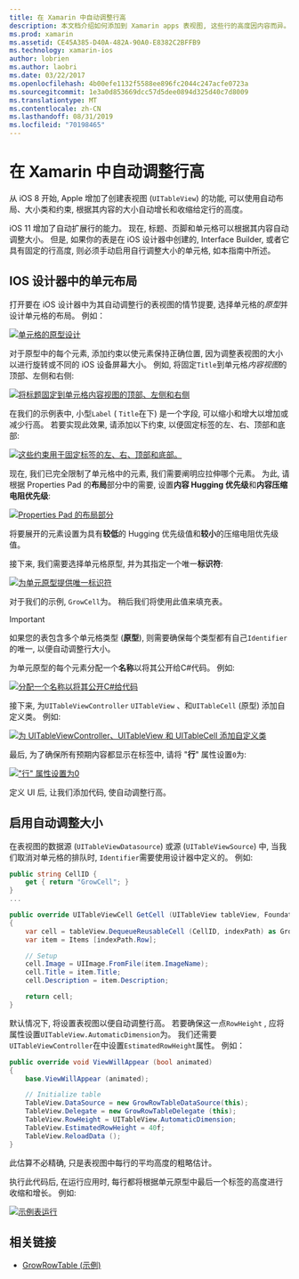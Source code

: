 ```yaml
---
title: 在 Xamarin 中自动调整行高
description: 本文档介绍如何添加到 Xamarin apps 表视图, 这些行的高度因内容而异。 它讨论了 iOS 设计器中的单元布局和启用自动调整大小的高度。
ms.prod: xamarin
ms.assetid: CE45A385-D40A-482A-90A0-E8382C2BFFB9
ms.technology: xamarin-ios
author: lobrien
ms.author: laobri
ms.date: 03/22/2017
ms.openlocfilehash: 4b00efe1132f5588ee896fc2044c247acfe0723a
ms.sourcegitcommit: 1e3a0d853669dcc57d5dee0894d325d40c7d8009
ms.translationtype: MT
ms.contentlocale: zh-CN
ms.lasthandoff: 08/31/2019
ms.locfileid: "70198465"
---
```

# <a name="auto-sizing-row-height-in-xamarinios"></a>在 Xamarin 中自动调整行高

从 iOS 8 开始, Apple 增加了创建表视图 (`UITableView`) 的功能, 可以使用自动布局、大小类和约束, 根据其内容的大小自动增长和收缩给定行的高度。

iOS 11 增加了自动扩展行的能力。 现在, 标题、页脚和单元格可以根据其内容自动调整大小。 但是, 如果你的表是在 iOS 设计器中创建的, Interface Builder, 或者它具有固定的行高度, 则必须手动启用自行调整大小的单元格, 如本指南中所述。

## <a name="cell-layout-in-the-ios-designer"></a>IOS 设计器中的单元布局

打开要在 iOS 设计器中为其自动调整行的表视图的情节提要, 选择单元格的*原型*并设计单元格的布局。 例如：

[![](autosizing-row-height-images/table01.png "单元格的原型设计")](autosizing-row-height-images/table01.png#lightbox)

对于原型中的每个元素, 添加约束以使元素保持正确位置, 因为调整表视图的大小以进行旋转或不同的 iOS 设备屏幕大小。 例如, 将固定`Title`到单元格*内容视图*的顶部、左侧和右侧:

[![](autosizing-row-height-images/table02.png "将标题固定到单元格内容视图的顶部、左侧和右侧")](autosizing-row-height-images/table02.png#lightbox)

在我们的示例表中, 小型`Label` ( `Title`在下) 是一个字段, 可以缩小和增大以增加或减少行高。 若要实现此效果, 请添加以下约束, 以便固定标签的左、右、顶部和底部:

[![](autosizing-row-height-images/table03.png "这些约束用于固定标签的左、右、顶部和底部。")](autosizing-row-height-images/table03.png#lightbox)

现在, 我们已完全限制了单元格中的元素, 我们需要阐明应拉伸哪个元素。 为此, 请根据 Properties Pad 的**布局**部分中的需要, 设置**内容 Hugging 优先级**和**内容压缩电阻优先级**:

[![](autosizing-row-height-images/table03a.png "Properties Pad 的布局部分")](autosizing-row-height-images/table03a.png#lightbox)

将要展开的元素设置为具有**较低**的 Hugging 优先级值和**较小**的压缩电阻优先级值。

接下来, 我们需要选择单元格原型, 并为其指定一个唯一**标识符**:

[![](autosizing-row-height-images/table04.png "为单元原型提供唯一标识符")](autosizing-row-height-images/table04.png#lightbox)

对于我们的示例, `GrowCell`为。 稍后我们将使用此值来填充表。

> [!IMPORTANT]
> 如果您的表包含多个单元格类型 (**原型**), 则需要确保每个类型都有自己`Identifier`的唯一, 以便自动调整行大小。

为单元原型的每个元素分配一个**名称**以将其公开给C#代码。 例如:

[![](autosizing-row-height-images/table05.png "分配一个名称以将其公开C#给代码")](autosizing-row-height-images/table05.png#lightbox)

接下来, 为`UITableViewController` `UITableView` 、和`UITableCell` (原型) 添加自定义类。 例如: 

[![](autosizing-row-height-images/table06.png "为 UITableViewController、UITableView 和 UITableCell 添加自定义类")](autosizing-row-height-images/table06.png#lightbox)

最后, 为了确保所有预期内容都显示在标签中, 请将 "**行**" 属性设置`0`为:

[![](autosizing-row-height-images/table06.png "\"行\" 属性设置为0")](autosizing-row-height-images/table06a.png#lightbox)

定义 UI 后, 让我们添加代码, 使自动调整行高。

## <a name="enabling-auto-resizing-height"></a>启用自动调整大小

在表视图的数据源 (`UITableViewDatasource`) 或源 (`UITableViewSource`) 中, 当我们取消对单元格的排队时, `Identifier`需要使用设计器中定义的。 例如:

```csharp
public string CellID {
    get { return "GrowCell"; }
}
...

public override UITableViewCell GetCell (UITableView tableView, Foundation.NSIndexPath indexPath)
{
    var cell = tableView.DequeueReusableCell (CellID, indexPath) as GrowRowTableCell;
    var item = Items [indexPath.Row];

    // Setup
    cell.Image = UIImage.FromFile(item.ImageName);
    cell.Title = item.Title;
    cell.Description = item.Description;

    return cell;
}
```

默认情况下, 将设置表视图以便自动调整行高。 若要确保这一点`RowHeight` , 应将属性设置`UITableView.AutomaticDimension`为。 我们还需要`UITableViewController`在中设置`EstimatedRowHeight`属性。 例如：

```csharp
public override void ViewWillAppear (bool animated)
{
    base.ViewWillAppear (animated);

    // Initialize table
    TableView.DataSource = new GrowRowTableDataSource(this);
    TableView.Delegate = new GrowRowTableDelegate (this);
    TableView.RowHeight = UITableView.AutomaticDimension;
    TableView.EstimatedRowHeight = 40f;
    TableView.ReloadData ();
}
```

此估算不必精确, 只是表视图中每行的平均高度的粗略估计。

执行此代码后, 在运行应用时, 每行都将根据单元原型中最后一个标签的高度进行收缩和增长。 例如:

[![](autosizing-row-height-images/table07.png "示例表运行")](autosizing-row-height-images/table07.png#lightbox)


## <a name="related-links"></a>相关链接

- [GrowRowTable (示例)](https://docs.microsoft.com/samples/xamarin/ios-samples/growrowtable)
